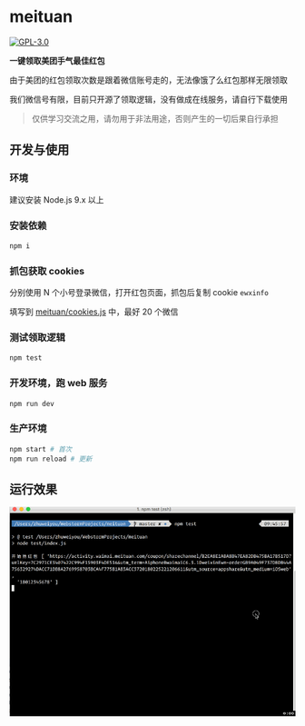 # meituan

[![GPL-3.0](https://img.shields.io/badge/license-GPL--3.0-blue.svg)](LICENSE)

**一键领取美团手气最佳红包**

由于美团的红包领取次数是跟着微信账号走的，无法像饿了么红包那样无限领取

我们微信号有限，目前只开源了领取逻辑，没有做成在线服务，请自行下载使用

> 仅供学习交流之用，请勿用于非法用途，否则产生的一切后果自行承担

## 开发与使用

### 环境

建议安装 Node.js 9.x 以上

### 安装依赖

```bash
npm i
```

### 抓包获取 cookies

分别使用 N 个小号登录微信，打开红包页面，抓包后复制 cookie `ewxinfo`

填写到 [meituan/cookies.js](meituan/cookies.js) 中，最好 20 个微信

### 测试领取逻辑

```bash
npm test
```

### 开发环境，跑 web 服务

```bash
npm run dev
```

### 生产环境

```bash
npm start # 首次
npm run reload # 更新
```

## 运行效果

[![screenshots](.github/screenshots.gif)](.github/screenshots.gif)
